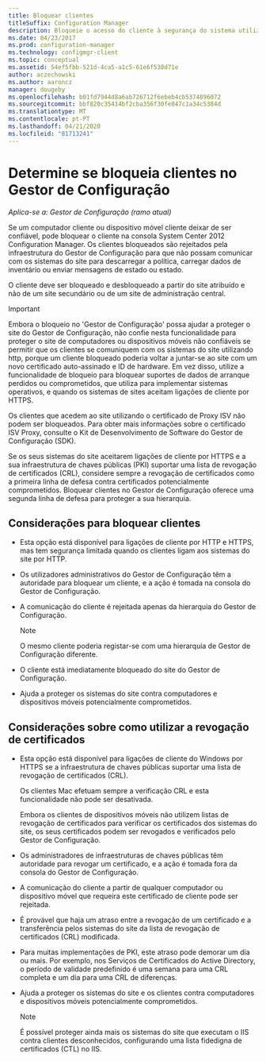 ```yaml
---
title: Bloquear clientes
titleSuffix: Configuration Manager
description: Bloqueie o acesso do cliente à segurança do sistema utilizando o Gestor de Configuração.
ms.date: 04/23/2017
ms.prod: configuration-manager
ms.technology: configmgr-client
ms.topic: conceptual
ms.assetid: 54ef5fbb-521d-4ca5-a1c5-61e6f538d71e
author: aczechowski
ms.author: aaroncz
manager: dougeby
ms.openlocfilehash: b01fd7944d8a6ab726712f6ebeb4cb5374896072
ms.sourcegitcommit: bbf820c35414bf2cba356f30fe047c1a34c5384d
ms.translationtype: MT
ms.contentlocale: pt-PT
ms.lasthandoff: 04/21/2020
ms.locfileid: "81713241"
---
```

# <a name="determine-whether-to-block-clients-in-configuration-manager"></a>Determine se bloqueia clientes no Gestor de Configuração

*Aplica-se a: Gestor de Configuração (ramo atual)*

Se um computador cliente ou dispositivo móvel cliente deixar de ser confiável, pode bloquear o cliente na consola System Center 2012 Configuration Manager. Os clientes bloqueados são rejeitados pela infraestrutura do Gestor de Configuração para que não possam comunicar com os sistemas do site para descarregar a política, carregar dados de inventário ou enviar mensagens de estado ou estado.  

 O cliente deve ser bloqueado e desbloqueado a partir do site atribuído e não de um site secundário ou de um site de administração central.  

> [!IMPORTANT]  
>  Embora o bloqueio no 'Gestor de Configuração' possa ajudar a proteger o site do Gestor de Configuração, não confie nesta funcionalidade para proteger o site de computadores ou dispositivos móveis não confiáveis se permitir que os clientes se comuniquem com os sistemas do site utilizando http, porque um cliente bloqueado poderia voltar a juntar-se ao site com um novo certificado auto-assinado e ID de hardware. Em vez disso, utilize a funcionalidade de bloqueio para bloquear suportes de dados de arranque perdidos ou comprometidos, que utiliza para implementar sistemas operativos, e quando os sistemas de sites aceitam ligações de cliente por HTTPS.  

 Os clientes que acedem ao site utilizando o certificado de Proxy ISV não podem ser bloqueados. Para obter mais informações sobre o certificado ISV Proxy, consulte o Kit de Desenvolvimento de Software do Gestor de Configuração (SDK).  

 Se os seus sistemas do site aceitarem ligações de cliente por HTTPS e a sua infraestrutura de chaves públicas (PKI) suportar uma lista de revogação de certificados (CRL), considere sempre a revogação de certificados como a primeira linha de defesa contra certificados potencialmente comprometidos. Bloquear clientes no Gestor de Configuração oferece uma segunda linha de defesa para proteger a sua hierarquia.  

##  <a name="considerations-for-blocking-clients"></a><a name="BKMK_Block_vs_CRL"></a> Considerações para bloquear clientes  

-   Esta opção está disponível para ligações de cliente por HTTP e HTTPS, mas tem segurança limitada quando os clientes ligam aos sistemas do site por HTTP.  

-   Os utilizadores administrativos do Gestor de Configuração têm a autoridade para bloquear um cliente, e a ação é tomada na consola do Gestor de Configuração.  

-   A comunicação do cliente é rejeitada apenas da hierarquia do Gestor de Configuração.  

    > [!NOTE]  
    >  O mesmo cliente poderia registar-se com uma hierarquia de Gestor de Configuração diferente.  

-   O cliente está imediatamente bloqueado do site do Gestor de Configuração.  

-   Ajuda a proteger os sistemas do site contra computadores e dispositivos móveis potencialmente comprometidos.  

## <a name="considerations-for-using-certificate-revocation"></a>Considerações sobre como utilizar a revogação de certificados  

-   Esta opção está disponível para ligações de cliente do Windows por HTTPS se a infraestrutura de chaves públicas suportar uma lista de revogação de certificados (CRL).  

     Os clientes Mac efetuam sempre a verificação CRL e esta funcionalidade não pode ser desativada.  

     Embora os clientes de dispositivos móveis não utilizem listas de revogação de certificados para verificar os certificados dos sistemas do site, os seus certificados podem ser revogados e verificados pelo Gestor de Configuração.  

-   Os administradores de infraestruturas de chaves públicas têm autoridade para revogar um certificado, e a ação é tomada fora da consola do Gestor de Configuração.  

-   A comunicação do cliente a partir de qualquer computador ou dispositivo móvel que requeira este certificado de cliente pode ser rejeitada.  

-   É provável que haja um atraso entre a revogação de um certificado e a transferência pelos sistemas do site da lista de revogação de certificados (CRL) modificada.  

-   Para muitas implementações de PKI, este atraso pode demorar um dia ou mais. Por exemplo, nos Serviços de Certificados do Active Directory, o período de validade predefinido é uma semana para uma CRL completa e um dia para uma CRL de diferenças.  

-   Ajuda a proteger os sistemas do site e os clientes contra computadores e dispositivos móveis potencialmente comprometidos.  

    > [!NOTE]  
    >  É possível proteger ainda mais os sistemas do site que executam o IIS contra clientes desconhecidos, configurando uma lista fidedigna de certificados (CTL) no IIS.  
